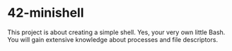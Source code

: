 # 42-minishell
This project is about creating a simple shell. Yes, your very own little Bash. You will gain extensive knowledge about processes and file descriptors.
